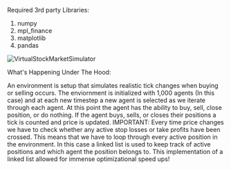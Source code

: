 Required 3rd party Libraries:

1. numpy
2. mpl_finance
3. matplotlib
4. pandas

![VirtualStockMarketSimulator](https://github.com/SeanCollymoreJr/VirtualStockMarketSimulator/assets/174896134/cfb9c089-1ab0-4643-a684-855865e1a54a)

What's Happening Under The Hood:

An environment is setup that simulates realistic tick changes when buying or selling occurs. The enviornment is initialized with 1,000 agents (In this case)
and at each new timestep a new agent is selected as we iterate through each agent. At this point the agent has the ability to buy, sell, close position, or do nothing.
If the agent buys, sells, or closes their positions a tick is counted and price is updated. IMPORTANT: Every time price changes we have to check whether any active
stop losses or take profits have been crossed. This means that we have to loop through every active position in the environment. In this case a linked list is used to
keep track of active positions and which agent the position belongs to. This implementation of a linked list allowed for immense optimizational speed ups!
